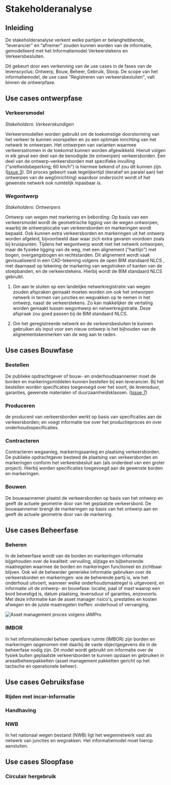 # Stakeholderanalyse


## Inleiding

De stakeholderanalyse verkent welke partijen er belanghebbende, “leverancier” en “afnemer” zouden kunnen worden van de informatie, gemodelleerd met het Informatiemodel Verkeerstekens en Verkeersbesluiten.

Dit gebeurt door een verkenning van de use cases in de fases van de levenscyclus: Ontwerp, Bouw, Beheer, Gebruik, Sloop. De scope van het informatiemodel, de use case "Registreren van verkeersbesluiten", valt binnen de ontwerpfase.


## Use cases ontwerpfase

### Verkeersmodel

*Stakeholders: Verkeerskundigen*

Verkeersmodellen worden gebruikt om de toekomstige doorstorming van het verkeer te kunnen voorspellen en zo een optimale inrichting van het netwerk te ontwerpen. Het ontwerpen van varianten waarmee verkeersstromen in de toekomst kunnen worden afgewikkeld. Hieruit volgen in elk geval een deel van de benodigde (te ontwerpen) verkeersborden. Een deel van de ontwerp-verkeersborden met specifieke invulling ("snelheidsbeperking; 60 km/h") is hiermee bekend of zou dit kunnen zijn. ([Issue 3](https://github.com/Stichting-CROW/verkeersborden/issues/3)). Dit proces gebeurt vaak tegelijkertijd (iteratief en paralel aan) het ontwerpen van de weg(inrichting) waardoor onderzocht wordt of het gewenste netwerk ook ruimtelijk inpasbaar is.


### Wegontwerp

*Stakeholders: Ontwerpers*

Ontwerp van wegen met markering en bebording: Op basis van een verkeersmodel wordt de geometrische ligging van de wegen ontworpen, waarbij de ontwerplocatie van verkeersborden en markeringen wordt bepaald. Ook kunnen extra verkeersborden en markeringen uit het ontwerp worden afgeleid, bijvoorbeeld daar waar zich extra gevaren voordoen zoals bij kruispunten. Tijdens het wegontwerp wordt niet het netwerk ontworpen, maar de fysieke ligging van de weg, met een alignement ("hartlijn") met bogen, overgangsbogen en rechtstanden. Dit alignement wordt vaak gevisualiseerd in een CAD-tekening volgens de open BIM standaard NLCS , met daarnaast op tekening de markering van wegstroken of kanten van de stoepbanden, en de verkeerstekens. Hierbij wordt de BIM standaard NLCS gebruikt. 

1. Om aan te sluiten op een landelijke netwerkregistratie van wegen zouden afspraken gemaakt moeten worden om ook het ontworpen netwerk in termen van juncties en wegvakken op te nemen in het ontwerp, naast de verkeerstekens. Zo kan makkelijker de vertaling worden gemaakt tussen wegontwerp en netwerkregistratie. Deze afspraak zou goed passen bij de BIM standaard NLCS. 

2. Om het geregistreerde netwerk en de verkeersbesluiten te kunnen gebruiken als input voor een nieuw ontwerp is het bijhouden van de alignementskenmerken van de weg aan te raden. 





## Use cases Bouwfase

### Bestellen 
De publieke opdrachtgever of bouw- en onderhoudsaannemer moet de borden en markeringsmiddelen kunnen bestellen bij een leverancier. Bij het bestellen worden specificaties toegevoegd over het soort, de levensduur, garanties, gewenste materialen of duurzaamheidsklassen. ([Issue 7](https://github.com/Stichting-CROW/verkeersborden/issues/7))

### Produceren
de producent van verkeersborden werkt op basis van specificaties aan de verkeersborden; en voegt informatie toe over het productieproces en over onderhoudsspecificaties.

### Contracteren
Contracteren wegaanleg, markeringsaanleg en plaatsing verkeersborden. De publieke opdrachtgever besteed de plaatsing van verkeersborden en markeringen conform het verkeersbesluit aan (als onderdeel van een groter project). Hierbij worden specificaties toegevoegd aan de gewenste borden en markeringen.

### Bouwen
De bouwaannemer plaatst de verkeersborden op basis van het ontwerp en geeft de actuele geometrie door van het geplaatste verkeersbord.
De bouwaannemer brengt de markeringen op basis van het ontwerp aan en geeft de actuele geometrie door van de markering.

## Use cases Beheerfase

### Beheren
In de beheerfase wordt van de borden en markeringen informatie bijgehouden over de kwaliteit: vervuiling, slijtage en bijbehorende maatregelen waarmee de borden en markeringen functioneel en zichtbaar blijven. Ook wil de beheerder generieke informatie gebruiken over de verkeersborden en markeringen: wie de beherende partij is, wie het onderhoud uitvoert, wanneer welke onderhoudsmaatregel is uitgevoerd, en informatie uit de ontwerp- en bouwfase: locatie, paal of mast waarop een bord bevestigd is, datum plaatsing, levensduur of garanties, enzovoorts. Met deze informatie kan de asset manager risico's, prestaties en kosten afwegen en de juiste maatregelen treffen: onderhoud of vervanging. 

![Asset management proces volgens iAMPro](Beheerfase.JPG "Asset management proces volgens iAMPro")

### IMBOR
In het informatiemodel beheer openbare ruimte (IMBOR) zijn borden en markeringen opgenomen met daarbij de vaste objectgegevens die in de beheerfase nodig zijn. Dit model wordt gebruikt om informatie over de fysiek buiten geplaatste verkeersborden te kunnen opslaan en gebruiken in areaalbeheerpakketten (asset management pakketten gericht op het tactische en operationele beheer).

## Use cases Gebruiksfase

### Rijden met incar-informatie

### Handhaving

### NWB
In het nationaal wegen bestand (NWB) ligt het wegennetwerk vast als netwerk van juncties en wegvakken. Het informatiemodel moet hierop aansluiten. 


## Use cases Sloopfase

### Circulair hergebruik



